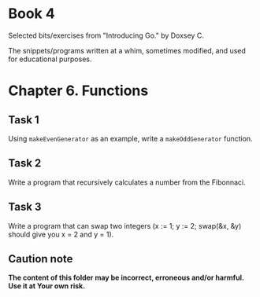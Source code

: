 # Book 4

Selected bits/exercises from "Introducing Go." by Doxsey C.

The snippets/programs written at a whim, sometimes modified, and used for educational purposes.

# Chapter 6. Functions

## Task 1

Using `makeEvenGenerator` as an example, write a `makeOddGenerator` function.

## Task 2

Write a program that recursively calculates a number from the Fibonnaci.

## Task 3

Write a program that can swap two integers (x := 1; y := 2; swap(&x, &y) should give you x = 2 and y = 1).

## Caution note

**The content of this folder may be incorrect, erroneous and/or harmful. Use it at Your own risk.**

